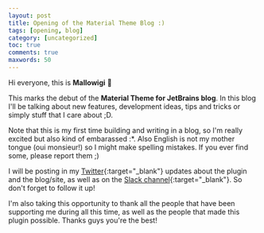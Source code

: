 ```yaml
---
layout: post
title: Opening of the Material Theme Blog :)
tags: [opening, blog]
category: [uncategorized]
toc: true
comments: true
maxwords: 50
---
```


Hi everyone, this is **Mallowigi** :wave:

This marks the debut of the **Material Theme for JetBrains blog**. In this blog I'll be talking about new features, development ideas, tips and tricks or simply stuff that I care about ;D.

Note that this is my first time building and writing in a blog, so I'm really excited but also kind of embarassed :*. Also English is not my mother tongue (oui monsieur!) so I might make spelling mistakes. If you ever find some, please report them ;)

I will be posting in my [Twitter](https://twitter.com/Mallowigi){:target="_blank"} updates about the plugin and the blog/site, as well as on the [Slack channel](https://material-theme-ui.slack.com){:target="_blank"}. So don't forget to follow it up!

I'm also taking this opportunity to thank all the people that have been supporting me during all this time, as well as the people that made this plugin possible. Thanks guys you're the best!
